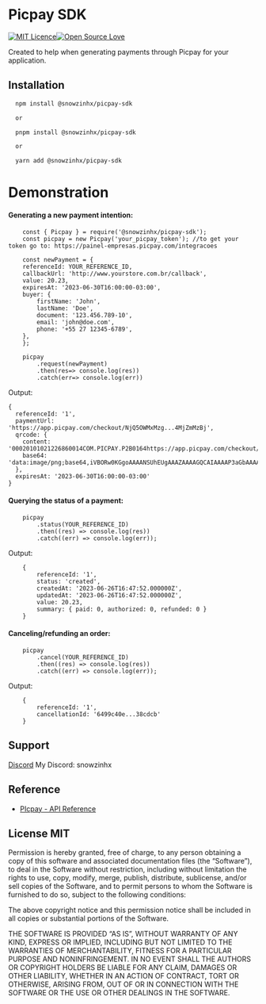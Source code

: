 # Picpay SDK

[![MIT Licence](https://badges.frapsoft.com/os/mit/mit.svg?v=103)](https://opensource.org/licenses/mit-license.php)[![Open Source Love](https://badges.frapsoft.com/os/v2/open-source.png?v=103)](https://github.com/ellerbrock/open-source-badges/)

Created to help when generating payments through Picpay for your application.

## Installation

```bash
  npm install @snowzinhx/picpay-sdk

  or

  pnpm install @snowzinhx/picpay-sdk

  or

  yarn add @snowzinhx/picpay-sdk
```

# Demonstration

#### Generating a new payment intention:

```
    const { Picpay } = require('@snowzinhx/picpay-sdk');
    const picpay = new Picpay('your_picpay_token'); //to get your token go to: https://painel-empresas.picpay.com/integracoes

    const newPayment = {
    referenceId: YOUR_REFERENCE_ID,
    callbackUrl: 'http://www.yourstore.com.br/callback',
    value: 20.23,
    expiresAt: '2023-06-30T16:00:00-03:00',
    buyer: {
        firstName: 'John',
        lastName: 'Doe',
        document: '123.456.789-10',
        email: 'john@doe.com',
        phone: '+55 27 12345-6789',
    },
    };

    picpay
        .request(newPayment)
        .then(res=> console.log(res))
        .catch(err=> console.log(err))
```

Output:

```
{
  referenceId: '1',
  paymentUrl: 'https://app.picpay.com/checkout/NjQ5OWMxMzg...4MjZmMzBj',
  qrcode: {
    content: '00020101021226860014COM.PICPAY.P2B0164https://app.picpay.com/checkout/NjQ5OWMxMzgwYjY4NzkwOGQ4MjZmMzBj...6f30c6304C4C4',
    base64: 'data:image/png;base64,iVBORw0KGgoAAAANSUhEUgAAAZAAAAGQCAIAAAAP3aGbAAAACXBIWXMAAA7EAAAOxAGVKw4bAAALFUlEQVR4nO3dUW5bOwxF0bTo/IccvAFUAVTwkdRJ1vosUl/HdjYuIFr69fn5...'
  },
  expiresAt: '2023-06-30T16:00:00-03:00'
}
```

#### Querying the status of a payment:

```
    picpay
        .status(YOUR_REFERENCE_ID)
        .then((res) => console.log(res))
        .catch((err) => console.log(err));

```

Output:

```
    {
        referenceId: '1',
        status: 'created',
        createdAt: '2023-06-26T16:47:52.000000Z',
        updatedAt: '2023-06-26T16:47:52.000000Z',
        value: 20.23,
        summary: { paid: 0, authorized: 0, refunded: 0 }
    }
```

#### Canceling/refunding an order:

```
    picpay
        .cancel(YOUR_REFERENCE_ID)
        .then((res) => console.log(res))
        .catch((err) => console.log(err));
```

Output:

```
    {
        referenceId: '1',
        cancellationId: '6499c40e...38cdcb'
    }
```
## Support

[Discord](https://discord.gg/UNZ5jMQdTR) 
My Discord: snowzinhx

## Reference

- [PIcpay - API Reference](https://studio.picpay.com/produtos/e-commerce/checkout/resources/api-reference)

## License MIT

Permission is hereby granted, free of charge, to any person obtaining a copy of this software and associated documentation files (the “Software”), to deal in the Software without restriction, including without limitation the rights to use, copy, modify, merge, publish, distribute, sublicense, and/or sell copies of the Software, and to permit persons to whom the Software is furnished to do so, subject to the following conditions:

The above copyright notice and this permission notice shall be included in all copies or substantial portions of the Software.

THE SOFTWARE IS PROVIDED “AS IS”, WITHOUT WARRANTY OF ANY KIND, EXPRESS OR IMPLIED, INCLUDING BUT NOT LIMITED TO THE WARRANTIES OF MERCHANTABILITY, FITNESS FOR A PARTICULAR PURPOSE AND NONINFRINGEMENT. IN NO EVENT SHALL THE AUTHORS OR COPYRIGHT HOLDERS BE LIABLE FOR ANY CLAIM, DAMAGES OR OTHER LIABILITY, WHETHER IN AN ACTION OF CONTRACT, TORT OR OTHERWISE, ARISING FROM, OUT OF OR IN CONNECTION WITH THE SOFTWARE OR THE USE OR OTHER DEALINGS IN THE SOFTWARE.
